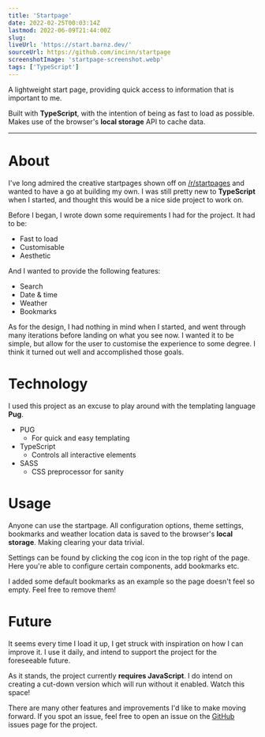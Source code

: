 ```yaml
---
title: 'Startpage'
date: 2022-02-25T00:03:14Z
lastmod: 2022-06-09T21:44:00Z
slug:
liveUrl: 'https://start.barnz.dev/'
sourceUrl: https://github.com/incinn/startpage
screenshotImage: 'startpage-screenshot.webp'
tags: ['TypeScript']
---
```


A lightweight start page, providing quick access to information that is important to me.

Built with **TypeScript**, with the intention of being as fast to load as possible. Makes use of the browser's **local storage** API to cache data.

<!--more-->

---

# About

I've long admired the creative startpages shown off on [/r/startpages](https://old.reddit.com/r/startpages/) and wanted to have a go at building my own. I was still pretty new to **TypeScript** when I started, and thought this would be a nice side project to work on.

Before I began, I wrote down some requirements I had for the project. It had to be:
- Fast to load
- Customisable 
- Aesthetic

And I wanted to provide the following features:
- Search
- Date & time
- Weather
- Bookmarks

As for the design, I had nothing in mind when I started, and went through many iterations before landing on what you see now. I wanted it to be simple, but allow for the user to customise the experience to some degree. I think it turned out well and accomplished those goals.

# Technology
I used this project as an excuse to play around with the templating language **Pug**.

- PUG
  - For quick and easy templating
- TypeScript
  - Controls all interactive elements
- SASS
  - CSS preprocessor for sanity

# Usage

Anyone can use the startpage. All configuration options, theme settings, bookmarks and weather location data is saved to the browser's **local storage**. Making clearing your data trivial.

Settings can be found by clicking the cog icon in the top right of the page. Here you're able to configure certain components, add bookmarks etc.

I added some default bookmarks as an example so the page doesn't feel so empty. Feel free to remove them!

# Future

It seems every time I load it up, I get struck with inspiration on how I can improve it. I use it daily, and intend to support the project for the foreseeable future. 

As it stands, the project currently **requires JavaScript**. I do intend on creating a cut-down version which will run without it enabled. Watch this space!

There are many other features and improvements I'd like to make moving forward. If you spot an issue, feel free to open an issue on the [GitHub](https://github.com/incinn/startpage) issues page for the project.

